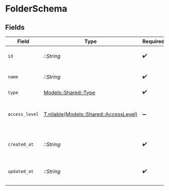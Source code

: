 # FolderSchema


## Fields

| Field                                                                        | Type                                                                         | Required                                                                     | Description                                                                  |
| ---------------------------------------------------------------------------- | ---------------------------------------------------------------------------- | ---------------------------------------------------------------------------- | ---------------------------------------------------------------------------- |
| `id`                                                                         | *::String*                                                                   | :heavy_check_mark:                                                           | The unique ID of the folder.                                                 |
| `name`                                                                       | *::String*                                                                   | :heavy_check_mark:                                                           | The name of the folder.                                                      |
| `type`                                                                       | [Models::Shared::Type](../../models/shared/type.md)                          | :heavy_check_mark:                                                           | N/A                                                                          |
| `access_level`                                                               | [T.nilable(Models::Shared::AccessLevel)](../../models/shared/accesslevel.md) | :heavy_minus_sign:                                                           | The access level of the folder within the workspace.                         |
| `created_at`                                                                 | *::String*                                                                   | :heavy_check_mark:                                                           | The date the folder was created.                                             |
| `updated_at`                                                                 | *::String*                                                                   | :heavy_check_mark:                                                           | The date the folder was updated.                                             |